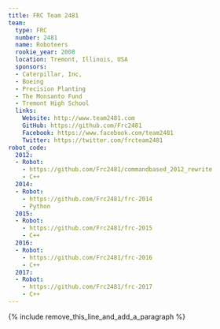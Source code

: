 ```yaml
---
title: FRC Team 2481
team:
  type: FRC
  number: 2481
  name: Roboteers
  rookie_year: 2008
  location: Tremont, Illinois, USA
  sponsors:
  - Caterpillar, Inc,
  - Boeing
  - Precision Planting
  - The Monsanto Fund
  - Tremont High School
  links:
    Website: http://www.team2481.com
    GitHub: https://github.com/Frc2481
    Facebook: https://www.facebook.com/team2481
    Twitter: https://twitter.com/frcteam2481
robot_code:
  2012:
  - Robot:
    - https://github.com/Frc2481/commandbased_2012_rewrite
    - C++
  2014:
  - Robot:
    - https://github.com/Frc2481/frc-2014
    - Python
  2015:
  - Robot:
    - https://github.com/Frc2481/frc-2015
    - C++
  2016:
  - Robot:
    - https://github.com/Frc2481/frc-2016
    - C++
  2017:
  - Robot:
    - https://github.com/Frc2481/frc-2017
    - C++
---
```


{% include remove_this_line_and_add_a_paragraph %}
